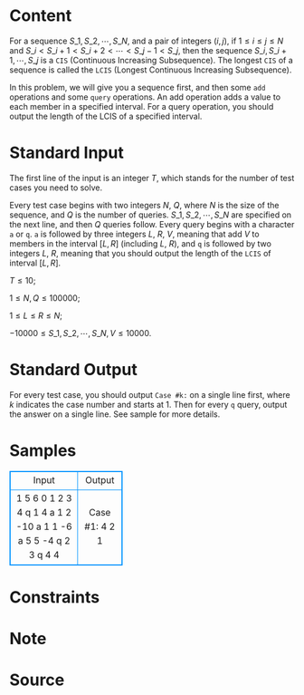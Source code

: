 
# Content

For a sequence $S\_1,S\_2,\cdots ,S\_N$, and a pair of integers $(i, j)$, if $1\leq i\leq j\leq N$ and $S\_i < S\_{i+1} < S\_{i+2} <\cdots < S\_{j-1} < S\_j$, then the sequence $S\_i,S\_{i+1},\cdots ,S\_j$ is a `CIS` (Continuous Increasing Subsequence). The longest `CIS` of a sequence is called the `LCIS` (Longest Continuous Increasing Subsequence).

In this problem, we will give you a sequence first, and then some `add` operations and some `query` operations. An add operation adds a value to each member in a specified interval. For a query operation, you should output the length of the LCIS of a specified interval.

# Standard Input

The first line of the input is an integer $T$, which stands for the number of test cases you need to solve.

Every test case begins with two integers $N$, $Q$, where $N$ is the size of the sequence, and $Q$ is the number of queries. $S\_1,S\_2,\cdots ,S\_N$ are specified on the next line, and then $Q$ queries follow. Every query begins with a character `a` or `q`. `a` is followed by three integers $L$, $R$, $V$, meaning that add $V$ to members in the interval $[L, R]$ (including $L$, $R$), and `q` is followed by two integers $L$, $R$, meaning that you should output the length of the `LCIS` of interval $[L, R]$.

$T\leq 10$;

$1\leq N, Q \leq 100000$;

$1 \leq L \leq R \leq N$;

$-10000\leq S\_1,S\_2,\cdots ,S\_N, V\leq 10000$.

# Standard Output

For every test case, you should output `Case #k:` on a single line first, where $k$ indicates the case number and starts at $1$. Then for every `q` query, output the answer on a single line. See sample for more details.

# Samples

<style>
        table,table tr th, table tr td { border:1px solid #0094ff; }
        table { width: 200px; min-height: 25px; line-height: 25px; text-align: center; border-collapse: collapse;}   
    </style>
<table>
	<tr>
		<td>Input</td>
		<td>Output</td>
	</tr>
<tr><td>1
5 6
0 1 2 3 4 
q 1 4
a 1 2 -10
a 1 1 -6
a 5 5 -4
q 2 3
q 4 4</td><td>Case #1:
4
2
1</td></tr></table>


# Constraints



# Note



# Source


